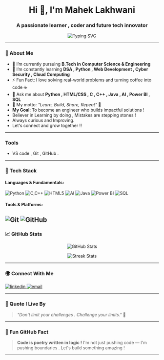 <h1 align="center">Hi 👋, I'm Mahek Lakhwani</h1>
<h3 align="center">A passionate learner , coder and future tech innovator</h3>

<p align="center">
  <img src="https://readme-typing-svg.herokuapp.com?font=Fira+Code&size=22&pause=1000&center=true&width=435&lines=💡+Engineering+Student+%7C+CSE;👩‍💻+Aspiring+Full-Stack+Developer;📚+Lifelong+Learner+%7C+Problem+Solver;🚀+Exploring+AI%2C+Cloud%2C+and+Web+Dev!" alt="Typing SVG" />
</p>

---

### 🌟 About Me

- 🔭 I’m currently pursuing **B.Tech in Computer Science & Engineering** 
- 🌱 I’m constantly learning **DSA , Python , Web Development , Cyber Security , Cloud Computing**
- ⚡ Fun Fact: I love solving real-world problems and turning coffee into code ☕
- 💬 Ask me about **Python , HTML/CSS , C , C++ , Java , AI , Power BI , SQL**
- 🧠 My motto: _"Learn, Build, Share, Repeat"_ 🔁
- **My Goal**: To become an engineer who builds impactful solutions !
- Believer in Learning by doing , Mistakes are stepping stones !
- Always curious and Improving.
- Let's connect and grow together !!

---
### Tools 

- VS code , Git , GitHub .

---

### 🚀 Tech Stack

#### Languages & Fundamentals:
![Python](https://img.shields.io/badge/-Python-3776AB?logo=python&logoColor=white&style=for-the-badge)
![C,C++](https://img.shields.io/badge/-C,C++-00599C?style=for-the-badge&logo=C,C++&logoColor=white)
![HTML5](https://img.shields.io/badge/-HTML5/CSS-E34F26?logo=html5/CSS&logoColor=white&style=for-the-badge)
![AI](https://img.shields.io/badge/-AI-1572B6?logo=AI&logoColor=white&style=for-the-badge)
![Java](https://img.shields.io/badge/-Java-1572B6?logo=Java&logoColor=white&style=for-the-badge)
![Power BI](https://img.shields.io/badge/-PowerBI-1572B6?logo=PowerBI&logoColor=white&style=for-the-badge)
![SQL](https://img.shields.io/badge/-SQL-1572B6?logo=SQL&logoColor=white&style=for-the-badge)

#### Tools & Platforms:
![Git](https://img.shields.io/badge/-Git-F05032?logo=git&logoColor=white&style=for-the-badge)
![GitHub](https://img.shields.io/badge/-GitHub-181717?logo=github&logoColor=white&style=for-the-badge)
---

### 📈 GitHub Stats

<p align="center">
  <img src="https://github-readme-stats.vercel.app/api?username=MahekLakhwani&show_icons=true&theme=tokyonight" alt="GitHub Stats" />
</p>

<p align="center">
  <img src="https://github-readme-streak-stats.herokuapp.com/?user=MahekLakhwani&theme=tokyonight" alt="Streak Stats" />
</p>

---

### 🌍 Connect With Me

<p align="left">
  <a href="https://www.linkedin.com/in/Mahek Lakhwani" target="_blank">
    <img align="center" src="https://img.shields.io/badge/LinkedIn-0A66C2?style=for-the-badge&logo=linkedin&logoColor=white" alt="linkedin" />
  </a>
  <a href="mailto:maheklakhwani789@gmail.com">
    <img align="center" src="https://img.shields.io/badge/Gmail-D14836?style=for-the-badge&logo=gmail&logoColor=white" alt="email" />
  </a>
</p>

---

### 💬 Quote I Live By

> _"Don't limit your challenges . Challenge your limits."_ 🚀

---

### 📌 Fun GitHub Fact
> **Code is poetry written in logic !**
>  I'm not just pushing code — I'm pushing boundaries . Let's build something amazing !

---


